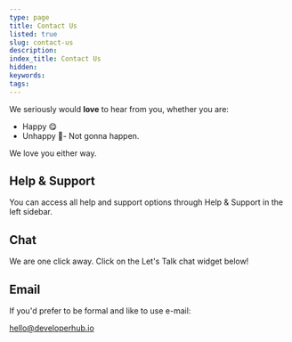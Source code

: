 ```yaml
---
type: page
title: Contact Us
listed: true
slug: contact-us
description: 
index_title: Contact Us
hidden: 
keywords: 
tags: 
---
```



We seriously would **love** to hear from you, whether you are:

- Happy 😋
- Unhappy 🤥- Not gonna happen.

We love you either way.

## Help & Support

You can access all help and support options through Help & Support in the left sidebar.

## Chat

We are one click away. Click on the Let's Talk chat widget below!

## Email

If you'd prefer to be formal and like to use e-mail:

[hello@developerhub.io](mailto:hello@developerhub.io)

